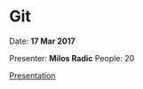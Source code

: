 # Git
Date: **17 Mar 2017**

Presenter: **Milos Radic**
People: 20

[Presentation](https://gitpitch.com/rbtree/rbt-lectures/2016-03-mr-git)
